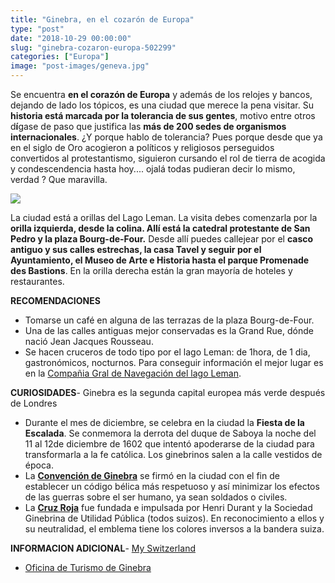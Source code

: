 ```yaml
---
title: "Ginebra, en el cozarón de Europa"
type: "post"
date: "2018-10-29 00:00:00"
slug: "ginebra-cozaron-europa-502299"
categories: ["Europa"]
image: "post-images/geneva.jpg"
---
```


   
  
Se encuentra **en el corazón de Europa** y además de los relojes y bancos, dejando de lado los tópicos, es una ciudad que merece la pena visitar. Su **historia está marcada por la tolerancia de sus gentes**, motivo entre otros d**í**gase de paso que justifica las **más de 200 sedes de organismos internacionales**. ¿Y porque hablo de tolerancia? Pues porque desde que ya en el siglo de Oro acogieron a políticos y religiosos perseguidos convertidos al protestantismo, siguieron cursando el rol de tierra de acogida y condescendencia hasta hoy.... ojalá todas pudieran decir lo mismo, verdad ? Que maravilla.  
  
![](post-images/geneva.jpg)  
  
La ciudad está a orillas del Lago Leman. La visita debes comenzarla por la **orilla izquierda, desde la colina. Allí está la catedral protestante de San Pedro y la plaza Bourg-de-Four.** Desde allí puedes callejear por el **casco antiguo y sus calles estrechas, la casa Tavel y seguir por el Ayuntamiento, el Museo de Arte e Historia hasta el parque Promenade des Bastions**. En la orilla derecha están la gran mayoría de hoteles y restaurantes.  
  
**RECOMENDACIONES**

- Tomarse un café en alguna de las terrazas de la plaza Bourg-de-Four.
- Una de las calles antiguas mejor conservadas es la Grand Rue, dónde nació Jean Jacques Rousseau.
- Se hacen cruceros de todo tipo por el lago Leman: de 1hora, de 1 dia, gastronómicos, nocturnos. Para conseguir información el mejor lugar es en la [Compañia Gral de Navegación del lago Leman](http://www.cgn.ch/eng).

**CURIOSIDADES**- Ginebra es la segunda capital europea más verde después de Londres
- Durante el mes de diciembre, se celebra en la ciudad la **Fiesta de la Escalada**. Se conmemora la derrota del duque de Saboya la noche del 11 al 12de diciembre de 1602 que intentó apoderarse de la ciudad para transformarla a la fe católica. Los ginebrinos salen a la calle vestidos de época.
- La **[Convención de Ginebra](http://es.wikipedia.org/wiki/Convenciones_de_Ginebra)** se firmó en la ciudad con el fin de establecer un código bélica más respetuoso y así minimizar los efectos de las guerras sobre el ser humano, ya sean soldados o civiles.
- La [ **Cruz Roja**](http://es.wikipedia.org/wiki/Cruz_Roja) fue fundada e impulsada por Henri Durant y la Sociedad Ginebrina de Utilidad Pública (todos suizos). En reconocimiento a ellos y su neutralidad, el emblema tiene los colores inversos a la bandera suiza.

**INFORMACION ADICIONAL**- [My Switzerland](http://www.myswitzerland.com/es/inicio.html)
- [Oficina de Turismo de Ginebra](http://www.geneve-tourisme.ch/?rubrique=0000000849)